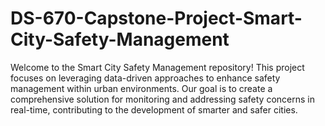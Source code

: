 # DS-670-Capstone-Project-Smart-City-Safety-Management
Welcome to the Smart City Safety Management repository! This project focuses on leveraging data-driven approaches to enhance safety management within urban environments. Our goal is to create a comprehensive solution for monitoring and addressing safety concerns in real-time, contributing to the development of smarter and safer cities.
